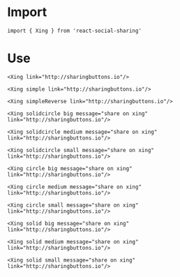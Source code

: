 # Import

```
import { Xing } from 'react-social-sharing'
```

# Use

```react
<Xing link="http://sharingbuttons.io"/>
```

```react
<Xing simple link="http://sharingbuttons.io"/>
```

```react
<Xing simpleReverse link="http://sharingbuttons.io"/>
```

```react
<Xing solidcircle big message="share on xing" link="http://sharingbuttons.io"/>
```

```react
<Xing solidcircle medium message="share on xing" link="http://sharingbuttons.io"/>
```

```react
<Xing solidcircle small message="share on xing" link="http://sharingbuttons.io"/>
```

```react
<Xing circle big message="share on xing" link="http://sharingbuttons.io"/>
```

```react
<Xing circle medium message="share on xing" link="http://sharingbuttons.io"/>
```

```react
<Xing circle small message="share on xing" link="http://sharingbuttons.io"/>
```

```react
<Xing solid big message="share on xing" link="http://sharingbuttons.io"/>
```

```react
<Xing solid medium message="share on xing" link="http://sharingbuttons.io"/>
```

```react
<Xing solid small message="share on xing" link="http://sharingbuttons.io"/>
```
